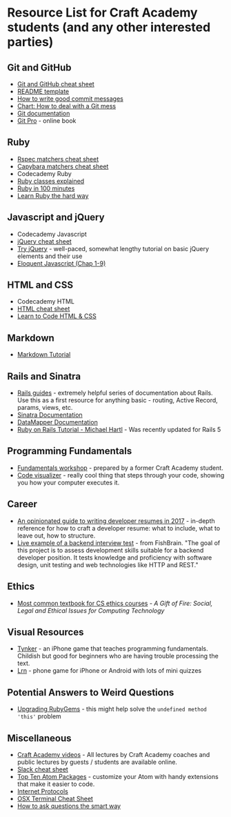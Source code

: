 # Resource List for Craft Academy students (and any other interested parties)

## Git and GitHub
- [Git and GitHub cheat sheet](https://education.github.com/git-cheat-sheet-education.pdf)
- [README template](https://gist.github.com/PurpleBooth/109311bb0361f32d87a2)
- [How to write good commit messages](http://chris.beams.io/posts/git-commit/)
- [Chart: How to deal with a Git mess](http://justinhileman.info/article/git-pretty/git-pretty.png)
- [Git documentation](https://git-scm.com/docs)
- [Git Pro](http://git-scm.com/book/en/v2) - online book

## Ruby
- [Rspec matchers cheat sheet](http://www.rubypigeon.com/posts/rspec-expectations-cheat-sheet/)
- [Capybara matchers cheat sheet](https://gist.github.com/tomas-stefano/6652111)
- Codecademy Ruby
- [Ruby classes explained](https://blog.makersacademy.com/coding101-ruby-classes-explained-b0645a721288#.7sfet3zg0)
- [Ruby in 100 minutes](http://tutorials.jumpstartlab.com/projects/ruby_in_100_minutes.html)
- [Learn Ruby the hard way](https://learnrubythehardway.org/book/intro.html)

## Javascript and jQuery
- Codecademy Javascript
- [jQuery cheat sheet](https://makeawebsitehub.com/jquery-mega-cheat-sheet/)
- [Try jQuery](http://try.jquery.com/levels/1/challenges/1) - well-paced, somewhat lengthy tutorial on basic jQuery elements and their use
- [Eloquent Javascript (Chap 1-9)](http://eloquentjavascript.net/)

## HTML and CSS
- Codecademy HTML
- [HTML cheat sheet](http://web.stanford.edu/group/csp/cs21/htmlcheatsheet.pdf)
- [Learn to Code HTML & CSS](http://learn.shayhowe.com/html-css/)

## Markdown
- [Markdown Tutorial](http://commonmark.org/help/tutorial/)

## Rails and Sinatra
- [Rails guides](http://guides.rubyonrails.org/) - extremely helpful series of documentation about Rails. Use this as a first resource for anything basic - routing, Active Record, params, views, etc.
- [Sinatra Documentation](http://www.sinatrarb.com/intro.html)
- [DataMapper Documentation](http://datamapper.org/docs/)
- [Ruby on Rails Tutorial - Michael Hartl](https://www.railstutorial.org/book) - Was recently updated for Rails 5

## Programming Fundamentals
- [Fundamentals workshop](https://github.com/AmberWilkie/fundamentals-workshop/blob/master/workshop_main.md) - prepared by a former Craft Academy student.
- [Code visualizer](http://www.pythontutor.com/visualize.html#mode=edit) - really cool thing that steps through your code, showing you how your computer executes it.

## Career
- [An opinionated guide to writing developer resumes in 2017](https://medium.freecodecamp.com/how-to-write-a-good-resume-in-2017-b8ea9dfdd3b9#.7aevbhb44) - in-depth reference for how to craft a developer resume: what to include, what to leave out, how to structure.
- [Live example of a backend interview test](https://github.com/fishbrain/job-assignment-backend-engineer) - from FishBrain. "The goal of this project is to assess development skills suitable for a backend developer position. It tests knowledge and proficiency with software design, unit testing and web technologies like HTTP and REST."

## Ethics
- [Most common textbook for CS ethics courses](https://www.amazon.com/Gift-Fire-Ethical-Computing-Technology/dp/0132492679?tag=insider-safetynet-20) - _A Gift of Fire: Social, Legal and Ethical Issues for Computing Technology_

## Visual Resources
- [Tynker](https://itunes.apple.com/us/app/tynker-learn-programming-visual/id805869467) - an iPhone game that teaches programming fundamentals. Childish but good for beginners who are having trouble processing the text.
- [Lrn](http://lrnapp.com/) - phone game for iPhone or Android with lots of mini quizzes

## Potential Answers to Weird Questions
- [Upgrading RubyGems](http://stackoverflow.com/questions/13626143/how-to-upgrade-rubygems) - this might help solve the `undefined method 'this'` problem

## Miscellaneous
- [Craft Academy videos](https://www.youtube.com/channel/UCJifjJ-LgbQfTLUvear2gfw) - All lectures by Craft Academy coaches and public lectures by guests / students are available online.
- [Slack cheat sheet](https://www.shortcutfoo.com/app/dojos/slack-win/cheatsheet)
- [Top Ten Atom Packages](https://www.sitepoint.com/10-essential-atom-add-ons/) - customize your Atom with handy extensions that make it easier to code.
- [Internet Protocols](internet_protocols.md)
- [OSX Terminal Cheat Sheet](osx-cheatsheet.md)
- [How to ask questions the smart way](http://www.catb.org/~esr/faqs/smart-questions.html)
